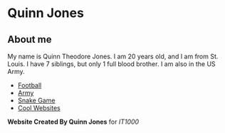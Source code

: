 # Quinn Jones

## About me
My name is Quinn Theodore Jones. I am 20 years old, and I am from St. Louis. I have 7 siblings, but only 1 full blood brother. I am also in the US Army.  

- [Football](#/QuinnJonesMarkDown/football.md)
- [Army](#/QuinnJonesMarkDown/army.md)
- [Snake Game](#/QuinnJonesMarkDown/snake.md)
- [Cool Websites](#/QuinnJonesMarkDown/websites.md)

**Website Created By Quinn Jones** for *IT1000*
